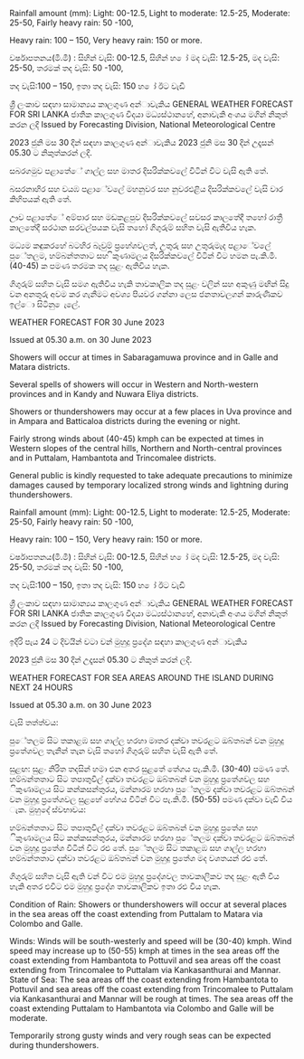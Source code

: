 Rainfall amount (mm): Light: 00-12.5, Light to moderate: 12.5-25, Moderate: 25-50, Fairly heavy rain: 50 -100,

Heavy rain: 100 – 150, Very heavy rain: 150 or more.

වර්ෂාපතනය(මි.මී) : සිහින් වැසි: 00-12.5, සිහින් හ ෝ මද වැසි: 12.5-25, මද වැසි: 25-50, තරමක් තද වැසි: 50 -100,

තද වැසි:100 – 150, ඉතා තද වැසි: 150 හ ෝ ඊට වැඩි

ශ්‍රී ලංකාව සඳහා සාමාන්‍යය කාලගුණ අන්‍ාවැකිය GENERAL WEATHER FORECAST FOR SRI LANKA ජාතික කාලගුණ විදයා මධ්‍යස්ථානහේ, අනාවැකි අංශය මගින් නිකුත් කරන ලදි Issued by Forecasting Division, National Meteorological Centre

2023 ජුනි මස 30 දින්‍ සඳහා කාලගුණ අන්‍ාවැකිය 2023 ජුනි මස 30 දින්‍ උදෑසන්‍ 05.30 ට නිකුත්කරන්‍ ලදි.

සබරගමුව පළාතේේ ගාල්ල සහ මාතර දිසරික්කවලේ විටින් විට වැසි ඇති තේ.

බසරනාහිර සහ වයඹ පළාේවලේ මහනුවර සහ නුවරඑළිය දිසරික්කවලේ වැසි වාර කිහිපයක් ඇති තේ.

ඌව පළාතේේ අම්පාර සහ මඩකළපුව දිසරික්කවලේ සවසර කාලතේදී තහෝ රාත්‍රී කාලතේදී සරථාන සරවල්පයක වැසි තහෝ ගිගුරුම් සහිත වැසි ඇතිවිය හැක.

මධ්‍යම කඳුකරහේ බටහිර බෑවුම් ප්‍රහේශවලත්, උතුරු සහ උතුරුමැද පළාේවලේ පුේතලම, හම්බන්තතාට සහ ිකුණාමලය දිසරික්කවලේ විටින් විට හමන පැ.කි.මී. (40-45) ක පමණ තරමක තද සුළං ඇතිවිය හැක.

ගිගුරුම් සහිත වැසි සමග ඇතිවිය හැකි තාවකාලික තද සුළං වලින් සහ අකුණු මඟින් සිදු වන අනතුරු අවම කර ගැනීමට අවශ්‍ය පියවර ගන්නා ලෙස ජනතාවලගන් කාරුණිකව ඉල්ො සිටිනු ෙැලේ.

WEATHER FORECAST FOR 30 June 2023

Issued at 05.30 a.m. on 30 June 2023

Showers will occur at times in Sabaragamuwa province and in Galle and Matara districts.

Several spells of showers will occur in Western and North-western provinces and in Kandy and Nuwara Eliya districts.

Showers or thundershowers may occur at a few places in Uva province and in Ampara and Batticaloa districts during the evening or night.

Fairly strong winds about (40-45) kmph can be expected at times in Western slopes of the central hills, Northern and North-central provinces and in Puttalam, Hambantota and Trincomalee districts.

General public is kindly requested to take adequate precautions to minimize damages caused by temporary localized strong winds and lightning during thundershowers.

Rainfall amount (mm): Light: 00-12.5, Light to moderate: 12.5-25, Moderate: 25-50, Fairly heavy rain: 50 -100,

Heavy rain: 100 – 150, Very heavy rain: 150 or more.

වර්ෂාපතනය(මි.මී) : සිහින් වැසි: 00-12.5, සිහින් හ ෝ මද වැසි: 12.5-25, මද වැසි: 25-50, තරමක් තද වැසි: 50 -100,

තද වැසි:100 – 150, ඉතා තද වැසි: 150 හ ෝ ඊට වැඩි

ශ්‍රී ලංකාව සඳහා සාමාන්‍යය කාලගුණ අන්‍ාවැකිය GENERAL WEATHER FORECAST FOR SRI LANKA ජාතික කාලගුණ විදයා මධ්‍යස්ථානහේ, අනාවැකි අංශය මගින් නිකුත් කරන ලදි Issued by Forecasting Division, National Meteorological Centre

ඉදිරි පැය 24 ට දිවයින්‍ වටා වන්‍ මුහුදු ප්‍රදේශ සඳහා කාලගුණ අන්‍ාවැකිය

2023 ජුනි මස 30 දින්‍ උදෑසන්‍ 05.30 ට නිකුත් කරන්‍ ලදි.

WEATHER FORECAST FOR SEA AREAS AROUND THE ISLAND DURING NEXT 24 HOURS

Issued at 05.30 a.m. on 30 June 2023

වැසි තත්ත්වය:

පුේතලම සිට තකාළඹ සහ ගාල්ල හරහා මාතර දක්වා තවරළට ඔබ්තබන් වන මුහුදු ප්‍රතේශවල තැනින් තැන වැසි තහෝ ගිගුරුම් සහිත වැසි ඇති තේ.

සුළඟ: සුළං නිරිත තදසින් හමා එන අතර සුළතේ තේගය පැ.කි.මී. (30-40) පමණ තේ. හම්බන්තතාට සිට තපාතුවිල් දක්වා තවරළට ඔබ්තබන් වන මුහුදු ප්‍රතේශවල සහ ිකුණාමලය සිට කන්කසන්තුරය, මන්නාරම හරහා පුේතලම දක්වා තවරළට ඔබ්තබන් වන මුහුදු ප්‍රතේශවල සුළහේ හේගය විටින් විට පැ.කි.මී. (50-55) පමණ දක්වා වැඩි විය ැක. මුහුදේ ස්වභාවය:

හම්බන්තතාට සිට තපාතුවිල් දක්වා තවරළට ඔබ්තබන් වන මුහුදු ප්‍රතේශ සහ ිකුණාමලය සිට කන්කසන්තුරය, මන්නාරම හරහා පුේතලම දක්වා තවරළට ඔබ්තබන් වන මුහුදු ප්‍රතේශ විටින් විට රළු තේ. පුේතලම සිට තකාළඹ සහ ගාල්ල හරහා හම්බන්තතාට දක්වා තවරළට ඔබ්තබන් වන මුහුදු ප්‍රතේශ මද වශතයන් රළු තේ.

ගිගුරුම් සහිත වැසි ඇති වන්‍ විට එම මුහුදු ප්‍රදේශවල තාවකාලිකව තද සුළං ඇති විය හැකි අතර එවිට එම මුහුදු ප්‍රදේශ තාවකාලිකව ඉතා රළු විය හැක.

Condition of Rain: Showers or thundershowers will occur at several places in the sea areas off the coast extending from Puttalam to Matara via Colombo and Galle.

Winds: Winds will be south-westerly and speed will be (30-40) kmph. Wind speed may increase up to (50-55) kmph at times in the sea areas off the coast extending from Hambantota to Pottuvil and sea areas off the coast extending from Trincomalee to Puttalam via Kankasanthurai and Mannar. State of Sea: The sea areas off the coast extending from Hambantota to Pottuvil and sea areas off the coast extending from Trincomalee to Puttalam via Kankasanthurai and Mannar will be rough at times. The sea areas off the coast extending Puttalam to Hambantota via Colombo and Galle will be moderate.

Temporarily strong gusty winds and very rough seas can be expected during thundershowers.